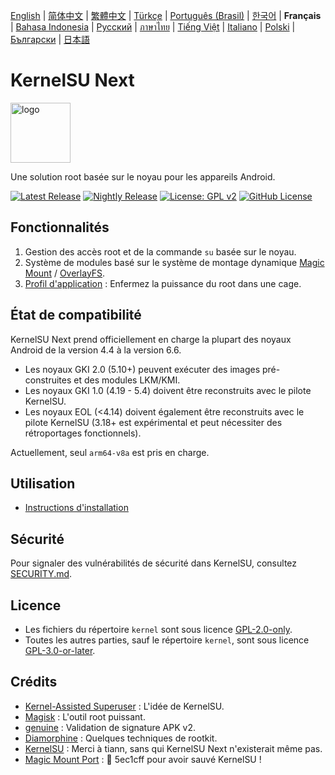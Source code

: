 [English](README.md) | [简体中文](README_CN.md) | [繁體中文](README_TW.md) | [Türkçe](README_TR.md) | [Português (Brasil)](README_PT-BR.md) | [한국어](README_KO.md) | **Français**  | [Bahasa Indonesia](README_ID.md) | [Русский](README_RU.md) | [ภาษาไทย](README_TH.md) | [Tiếng Việt](README_VI.md) | [Italiano](README_IT.md) | [Polski](README_PL.md) | [Български](README_BG.md) | [日本語](README_JA.md)

# KernelSU Next

<img src="/assets/kernelsu_next.png" style="width: 96px;" alt="logo">

Une solution root basée sur le noyau pour les appareils Android.

[![Latest Release](https://img.shields.io/github/v/release/KernelSU-Next/KernelSU-Next?label=Release&logo=github)](https://github.com/KernelSU-Next/KernelSU-Next/releases/latest)
[![Nightly Release](https://img.shields.io/badge/Nightly%20Release-gray?logo=hackthebox&logoColor=fff)](https://nightly.link/KernelSU-Next/KernelSU-Next/workflows/build-manager-ci/next/Manager)
[![License: GPL v2](https://img.shields.io/badge/License-GPL%20v2-orange.svg?logo=gnu)](https://www.gnu.org/licenses/old-licenses/gpl-2.0.en.html)
[![GitHub License](https://img.shields.io/github/license/KernelSU-Next/KernelSU-Next?logo=gnu)](/LICENSE)

## Fonctionnalités

1. Gestion des accès root et de la commande `su` basée sur le noyau.
2. Système de modules basé sur le système de montage dynamique [Magic Mount](https://topjohnwu.github.io/Magisk/details.html#magic-mount) / [OverlayFS](https://en.wikipedia.org/wiki/OverlayFS).
3. [Profil d'application](https://kernelsu.org/guide/app-profile.html) : Enfermez la puissance du root dans une cage.

## État de compatibilité

KernelSU Next prend officiellement en charge la plupart des noyaux Android de la version 4.4 à la version 6.6.
 - Les noyaux GKI 2.0 (5.10+) peuvent exécuter des images pré-construites et des modules LKM/KMI.
 - Les noyaux GKI 1.0 (4.19 - 5.4) doivent être reconstruits avec le pilote KernelSU.
 - Les noyaux EOL (<4.14) doivent également être reconstruits avec le pilote KernelSU (3.18+ est expérimental et peut nécessiter des rétroportages fonctionnels).

Actuellement, seul `arm64-v8a` est pris en charge.

## Utilisation

- [Instructions d'installation](https://KernelSU-Next.github.io/KernelSU-Next/)

## Sécurité

Pour signaler des vulnérabilités de sécurité dans KernelSU, consultez [SECURITY.md](/SECURITY.md).

## Licence

- Les fichiers du répertoire `kernel` sont sous licence [GPL-2.0-only](https://www.gnu.org/licenses/old-licenses/gpl-2.0.en.html).
- Toutes les autres parties, sauf le répertoire `kernel`, sont sous licence [GPL-3.0-or-later](https://www.gnu.org/licenses/gpl-3.0.html).

## Crédits

- [Kernel-Assisted Superuser](https://git.zx2c4.com/kernel-assisted-superuser/about/) : L'idée de KernelSU.
- [Magisk](https://github.com/topjohnwu/Magisk) : L'outil root puissant.
- [genuine](https://github.com/brevent/genuine/) : Validation de signature APK v2.
- [Diamorphine](https://github.com/m0nad/Diamorphine) : Quelques techniques de rootkit.
- [KernelSU](https://github.com/tiann/KernelSU) : Merci à tiann, sans qui KernelSU Next n'existerait même pas.
- [Magic Mount Port](https://github.com/5ec1cff/KernelSU/blob/main/userspace/ksud/src/magic_mount.rs) : 💜 5ec1cff pour avoir sauvé KernelSU !
